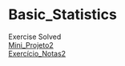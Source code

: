 # Basic_Statistics
Exercise Solved
<br>
[Mini_Projeto2](https://github.com/amandaooliv/amandaooliv.github.io/blob/main/Mini-Projeto2.R)
<br>
[Exercício_Notas2](https://github.com/amandaooliv/amandaooliv.github.io/blob/main/TarefaNotas.R)
